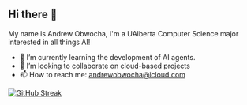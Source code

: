 ## Hi there 👋

My name is Andrew Obwocha, I'm a UAlberta Computer Science major interested in all things AI!

- 🌱 I’m currently learning the development of AI agents.
- 👯 I’m looking to collaborate on cloud-based projects
- 📫 How to reach me: andrewobwocha@icloud.com

[![GitHub Streak](https://github-readme-streak-stats.herokuapp.com/?user=andrewobwocha&theme=dark)](https://git.io/streak-stats)
